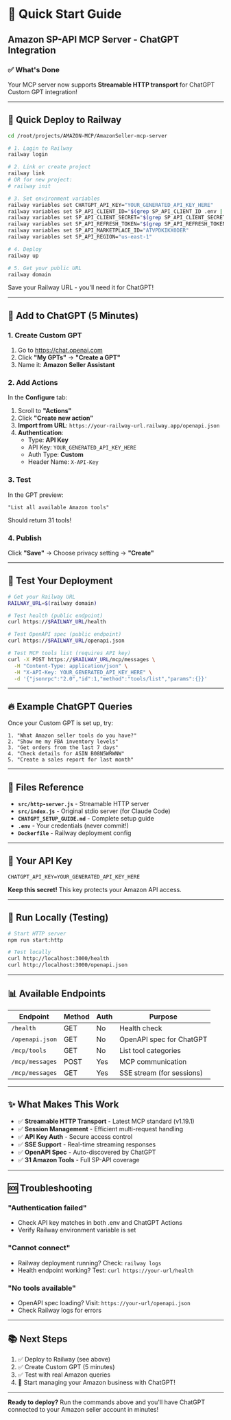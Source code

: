 # 🚀 Quick Start Guide

## Amazon SP-API MCP Server - ChatGPT Integration

### ✅ What's Done

Your MCP server now supports **Streamable HTTP transport** for ChatGPT Custom GPT integration!

---

## 🏃 Quick Deploy to Railway

```bash
cd /root/projects/AMAZON-MCP/AmazonSeller-mcp-server

# 1. Login to Railway
railway login

# 2. Link or create project
railway link
# OR for new project:
# railway init

# 3. Set environment variables
railway variables set CHATGPT_API_KEY="YOUR_GENERATED_API_KEY_HERE"
railway variables set SP_API_CLIENT_ID="$(grep SP_API_CLIENT_ID .env | cut -d '=' -f2)"
railway variables set SP_API_CLIENT_SECRET="$(grep SP_API_CLIENT_SECRET .env | cut -d '=' -f2)"
railway variables set SP_API_REFRESH_TOKEN="$(grep SP_API_REFRESH_TOKEN .env | cut -d '=' -f2)"
railway variables set SP_API_MARKETPLACE_ID="ATVPDKIKX0DER"
railway variables set SP_API_REGION="us-east-1"

# 4. Deploy
railway up

# 5. Get your public URL
railway domain
```

Save your Railway URL - you'll need it for ChatGPT!

---

## 🤖 Add to ChatGPT (5 Minutes)

### 1. Create Custom GPT

1. Go to https://chat.openai.com
2. Click **"My GPTs"** → **"Create a GPT"**
3. Name it: **Amazon Seller Assistant**

### 2. Add Actions

In the **Configure** tab:

1. Scroll to **"Actions"**
2. Click **"Create new action"**
3. **Import from URL**: `https://your-railway-url.railway.app/openapi.json`
4. **Authentication**:
   - Type: **API Key**
   - API Key: `YOUR_GENERATED_API_KEY_HERE`
   - Auth Type: **Custom**
   - Header Name: `X-API-Key`

### 3. Test

In the GPT preview:
```
"List all available Amazon tools"
```

Should return 31 tools!

### 4. Publish

Click **"Save"** → Choose privacy setting → **"Create"**

---

## 🧪 Test Your Deployment

```bash
# Get your Railway URL
RAILWAY_URL=$(railway domain)

# Test health (public endpoint)
curl https://$RAILWAY_URL/health

# Test OpenAPI spec (public endpoint)
curl https://$RAILWAY_URL/openapi.json

# Test MCP tools list (requires API key)
curl -X POST https://$RAILWAY_URL/mcp/messages \
  -H "Content-Type: application/json" \
  -H "X-API-Key: YOUR_GENERATED_API_KEY_HERE" \
  -d '{"jsonrpc":"2.0","id":1,"method":"tools/list","params":{}}'
```

---

## 🔥 Example ChatGPT Queries

Once your Custom GPT is set up, try:

```
1. "What Amazon seller tools do you have?"
2. "Show me my FBA inventory levels"
3. "Get orders from the last 7 days"
4. "Check details for ASIN B08N5WRWNW"
5. "Create a sales report for last month"
```

---

## 📁 Files Reference

- **`src/http-server.js`** - Streamable HTTP server
- **`src/index.js`** - Original stdio server (for Claude Code)
- **`CHATGPT_SETUP_GUIDE.md`** - Complete setup guide
- **`.env`** - Your credentials (never commit!)
- **`Dockerfile`** - Railway deployment config

---

## 🔐 Your API Key

```
CHATGPT_API_KEY=YOUR_GENERATED_API_KEY_HERE
```

**Keep this secret!** This key protects your Amazon API access.

---

## 🚀 Run Locally (Testing)

```bash
# Start HTTP server
npm run start:http

# Test locally
curl http://localhost:3000/health
curl http://localhost:3000/openapi.json
```

---

## 📊 Available Endpoints

| Endpoint | Method | Auth | Purpose |
|----------|--------|------|---------|
| `/health` | GET | No | Health check |
| `/openapi.json` | GET | No | OpenAPI spec for ChatGPT |
| `/mcp/tools` | GET | No | List tool categories |
| `/mcp/messages` | POST | Yes | MCP communication |
| `/mcp/messages` | GET | Yes | SSE stream (for sessions) |

---

## ✨ What Makes This Work

- ✅ **Streamable HTTP Transport** - Latest MCP standard (v1.19.1)
- ✅ **Session Management** - Efficient multi-request handling
- ✅ **API Key Auth** - Secure access control
- ✅ **SSE Support** - Real-time streaming responses
- ✅ **OpenAPI Spec** - Auto-discovered by ChatGPT
- ✅ **31 Amazon Tools** - Full SP-API coverage

---

## 🆘 Troubleshooting

### "Authentication failed"
- Check API key matches in both .env and ChatGPT Actions
- Verify Railway environment variable is set

### "Cannot connect"
- Railway deployment running? Check: `railway logs`
- Health endpoint working? Test: `curl https://your-url/health`

### "No tools available"
- OpenAPI spec loading? Visit: `https://your-url/openapi.json`
- Check Railway logs for errors

---

## 📚 Next Steps

1. ✅ Deploy to Railway (see above)
2. ✅ Create Custom GPT (5 minutes)
3. ✅ Test with real Amazon queries
4. 🎉 Start managing your Amazon business with ChatGPT!

---

**Ready to deploy?** Run the commands above and you'll have ChatGPT connected to your Amazon seller account in minutes!
